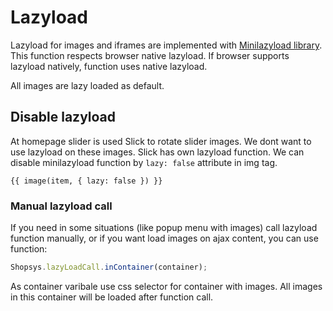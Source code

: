 # Lazyload
Lazyload for images and iframes are implemented with [Minilazyload library](https://www.npmjs.com/package/minilazyload). This function respects browser native lazyload. If browser supports lazyload natively, function uses native lazyload.

All images are lazy loaded as default.

## Disable lazyload
At homepage slider is used Slick to rotate slider images. We dont want to use lazyload on these images. Slick has own lazyload function. We can disable minilazyload function by `lazy: false` attribute in img tag.

```twig
{{ image(item, { lazy: false }) }}
```

### Manual lazyload call
If you need in some situations (like popup menu with images) call lazyload function manually, or if you want load images on ajax content, you can use function:

```javascript
Shopsys.lazyLoadCall.inContainer(container);
```

As container varibale use css selector for container with images. All images in this container will be loaded after function call.
